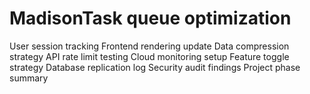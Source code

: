 # MadisonTask queue optimization
User session tracking
Frontend rendering update
Data compression strategy
API rate limit testing
Cloud monitoring setup
Feature toggle strategy
Database replication log
Security audit findings
Project phase summary
